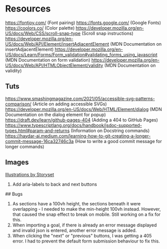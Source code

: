 # Resources

https://fontjoy.com/ (Font pairing)
https://fonts.google.com/ (Google Fonts)
https://coolors.co/ (Color palette)
https://developer.mozilla.org/en-US/docs/Web/CSS/scroll-snap-type (Scroll snap instructions)
https://developer.mozilla.org/en-US/docs/Web/API/Element/insertAdjacentElement (MDN Documentation on insertAdjacentElement)
https://developer.mozilla.org/en-US/docs/Learn/Forms/Form_validation#validating_forms_using_javascript (MDN Documentation on form validation)
https://developer.mozilla.org/en-US/docs/Web/API/HTMLObjectElement/validity (MDN Documentation on validity)

## Tuts

https://www.smashingmagazine.com/2021/05/accessible-svg-patterns-comparison/ (Article on adding accessible SVGs)
https://developer.mozilla.org/en-US/docs/Web/HTML/Element/dialog (MDN Documentation on the dialog element for popup)
https://draft.dev/learn/github-pages-404 (Adding a 404 to GitHub Pages)
https://www.typescriptlang.org/docs/handbook/jsdoc-supported-types.html#param-and-returns (Information on Docstring commands)
https://haydar-ai.medium.com/learning-how-to-git-creating-a-longer-commit-message-16ca32746c3a (How to write a good commit message for longer commands)

## Images

<a href="https://storyset.com/">Illustrations by Storyset</a>

<!-- Reminders -->

1. Add aria-labels to back and next buttons

## Bugs

1. As sections have a 100vh height, the sections beneath it were overlapping - I needed to make the min-height 100vh instead. However, that caused the snap effect to break on mobile. Still working on a fix for this.
2. When importing a goal, if there is already an error message displayed and invalid json is entered, another error message is added.
3. When clicking the "next" or "previous" buttons, I was getting a 405 error. I had to prevent the default form submission behaviour to fix this.
